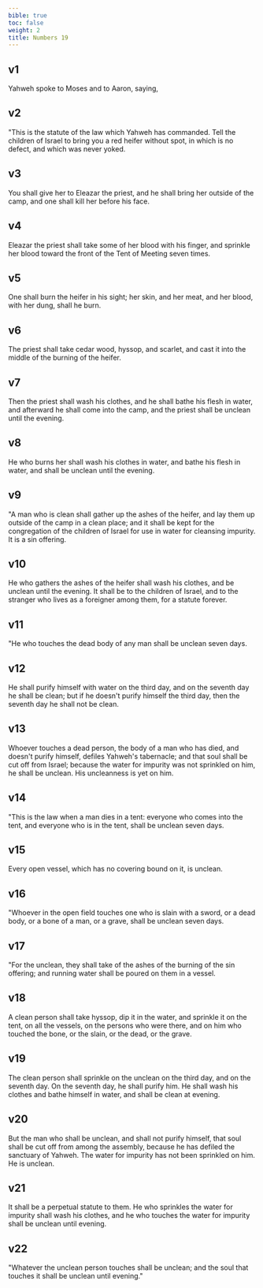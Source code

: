 ```yaml
---
bible: true
toc: false
weight: 2
title: Numbers 19
---
```


## v1 
Yahweh spoke to Moses and to Aaron, saying, 

## v2 
"This is the statute of the law which Yahweh has commanded. Tell the children of Israel to bring you a red heifer without spot, in which is no defect, and which was never yoked. 

## v3 
You shall give her to Eleazar the priest, and he shall bring her outside of the camp, and one shall kill her before his face. 

## v4 
Eleazar the priest shall take some of her blood with his finger, and sprinkle her blood toward the front of the Tent of Meeting seven times. 

## v5 
One shall burn the heifer in his sight; her skin, and her meat, and her blood, with her dung, shall he burn. 

## v6 
The priest shall take cedar wood, hyssop, and scarlet, and cast it into the middle of the burning of the heifer. 

## v7 
Then the priest shall wash his clothes, and he shall bathe his flesh in water, and afterward he shall come into the camp, and the priest shall be unclean until the evening. 

## v8 
He who burns her shall wash his clothes in water, and bathe his flesh in water, and shall be unclean until the evening. 

## v9 
"A man who is clean shall gather up the ashes of the heifer, and lay them up outside of the camp in a clean place; and it shall be kept for the congregation of the children of Israel for use in water for cleansing impurity. It is a sin offering. 

## v10 
He who gathers the ashes of the heifer shall wash his clothes, and be unclean until the evening. It shall be to the children of Israel, and to the stranger who lives as a foreigner among them, for a statute forever. 

## v11 
"He who touches the dead body of any man shall be unclean seven days. 

## v12 
He shall purify himself with water on the third day, and on the seventh day he shall be clean; but if he doesn't purify himself the third day, then the seventh day he shall not be clean. 

## v13 
Whoever touches a dead person, the body of a man who has died, and doesn't purify himself, defiles Yahweh's tabernacle; and that soul shall be cut off from Israel; because the water for impurity was not sprinkled on him, he shall be unclean. His uncleanness is yet on him. 

## v14 
"This is the law when a man dies in a tent: everyone who comes into the tent, and everyone who is in the tent, shall be unclean seven days. 

## v15 
Every open vessel, which has no covering bound on it, is unclean. 

## v16 
"Whoever in the open field touches one who is slain with a sword, or a dead body, or a bone of a man, or a grave, shall be unclean seven days. 

## v17 
"For the unclean, they shall take of the ashes of the burning of the sin offering; and running water shall be poured on them in a vessel. 

## v18 
A clean person shall take hyssop, dip it in the water, and sprinkle it on the tent, on all the vessels, on the persons who were there, and on him who touched the bone, or the slain, or the dead, or the grave. 

## v19 
The clean person shall sprinkle on the unclean on the third day, and on the seventh day. On the seventh day, he shall purify him. He shall wash his clothes and bathe himself in water, and shall be clean at evening. 

## v20 
But the man who shall be unclean, and shall not purify himself, that soul shall be cut off from among the assembly, because he has defiled the sanctuary of Yahweh. The water for impurity has not been sprinkled on him. He is unclean. 

## v21 
It shall be a perpetual statute to them. He who sprinkles the water for impurity shall wash his clothes, and he who touches the water for impurity shall be unclean until evening. 

## v22 
"Whatever the unclean person touches shall be unclean; and the soul that touches it shall be unclean until evening."


